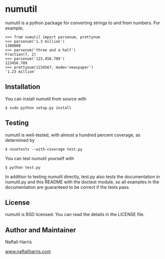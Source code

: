numutil
=======

numutil is a python package for converting strings to and from numbers.
For example,

    >>> from numutil import parsenum, prettynum
    >>> parsenum('1.3 million')
    1300000
    >>> parsenum('three and a half')
    Fraction(7, 2)
    >>> parsenum('123,456.789')
    123456.789
    >>> prettynum(1234567, mode='newspaper')
    '1.23 million'

Installation
------------

You can install numutil from source with
    
    $ sudo python setup.py install

Testing
-------

numutil is well-tested, with almost a hundred percent coverage, as determined
by 

    $ nosetests --with-coverage test.py

You can test numutil yourself with
    
    $ python test.py

In addition to testing numutil directly, test.py also tests the documentation
in numutil.py and this README with the doctest module, so all examples in the
documentation are guaranteed to be correct if the tests pass.

License
-------

numutil is BSD licensed. You can read the details in the LICENSE file.

Author and Maintainer
---------------------

Naftali Harris

www.naftaliharris.com
